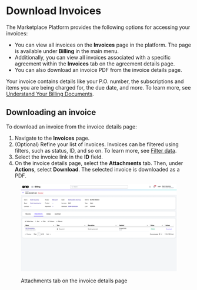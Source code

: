 # Download Invoices

The Marketplace Platform provides the following options for accessing your invoices:

* You can view all invoices on the **Invoices** page in the platform. The page is available under **Billing** in the main menu.&#x20;
* Additionally, you can view all invoices associated with a specific agreement within the **Invoices** tab on the agreement details page.&#x20;
* You can also download an invoice PDF from the invoice details page.&#x20;

Your invoice contains details like your P.O. number, the subscriptions and items you are being charged for, the due date, and more. To learn more, see [Understand Your Billing Documents](https://docs.platform.softwareone.com/modules-and-features/marketplace/billing/understand-your-billing-documents).

## Downloading an invoice

To download an invoice from the invoice details page:

1. Navigate to the **Invoices** page.&#x20;
2. (Optional) Refine your list of invoices. Invoices can be filtered using filters, such as status, ID, and so on. To learn more, see [Filter data](../../../../marketplace-platform/getting-started/interface/customize-the-data-grid.md#filter-data).
3. Select the invoice link in the **ID** field.
4. On the invoice details page, select the **Attachments** tab. Then, under **Actions**, select **Download**. The selected invoice is downloaded as a PDF.

<figure><img src="../../../../.gitbook/assets/invoice_attachments.png" alt=""><figcaption><p>Attachments tab on the invoice details page</p></figcaption></figure>
